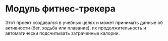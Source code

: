# Модуль фитнес-трекера
Этот проект создавался в учебных целях и может принимать данные об активности (бег, ходьба или плавание), их продолжительность и автоматически подсчитывать затраченные калории.
